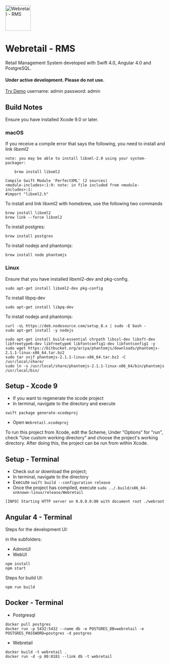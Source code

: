 <img src="https://github.com/gerardogrisolini/Webretail/blob/master/AdminUI/src/assets/logo.jpg?raw=true" width="80" alt="Webretail - RMS" />

# Webretail - RMS

Retail Management System developed with Swift 4.0, Angular 4.0 and PostgreSQL.

#### Under active development. Please do not use.

<a href="http://webretail.westeurope.cloudapp.azure.com" target="_new">Try Demo</a>
username: admin
password: admin


## Build Notes

Ensure you have installed Xcode 9.0 or later.


### macOS

If you receive a compile error that says the following, you need to install and link libxml2

```
note: you may be able to install libxml-2.0 using your system-packager:

    brew install libxml2

Compile Swift Module 'PerfectXML' (2 sources)
<module-includes>:1:9: note: in file included from <module-includes>:1:
#import "libxml2.h"
```

To install and link libxml2 with homebrew, use the following two commands

```
brew install libxml2
brew link --force libxml2
```

To install postgres:

```
brew install postgres
```

To install nodejs and phantomjs:

```
brew install node phantomjs
```

### Linux

Ensure that you have installed libxml2-dev and pkg-config.

``` 
sudo apt-get install libxml2-dev pkg-config
```

To install libpq-dev

```
sudo apt-get install libpq-dev
```

To install nodejs and phantomjs:

```
curl -sL https://deb.nodesource.com/setup_8.x | sudo -E bash -
sudo apt-get install -y nodejs

sudo apt-get install build-essential chrpath libssl-dev libxft-dev libfreetype6-dev libfreetype6 libfontconfig1-dev libfontconfig1 -y
sudo wget https://bitbucket.org/ariya/phantomjs/downloads/phantomjs-2.1.1-linux-x86_64.tar.bz2
sudo tar xvjf phantomjs-2.1.1-linux-x86_64.tar.bz2 -C /usr/local/share/
sudo ln -s /usr/local/share/phantomjs-2.1.1-linux-x86_64/bin/phantomjs /usr/local/bin/
```

## Setup - Xcode 9

* If you want to regenerate the xcode project
* In terminal, navigate to the directory and execute

```
swift package generate-xcodeproj
```

* Open `Webretail.xcodeproj`

To run this project from Xcode, edit the Scheme, Under "Options" for "run", check "Use custom working directory" and choose the project's working directory. After doing this, the project can be run from within Xcode.


## Setup - Terminal

* Check out or download the project;
* In terminal, navigate to the directory 
* Execute `swift build --configuration release`
* Once the project has compiled, execute `sudo ../.build/x86_64-unknown-linux/release/Webretail`

```
[INFO] Starting HTTP server on 0.0.0.0:80 with document root ./webroot
```

## Angular 4 - Terminal

Steps for the development UI:

in the subfolders:
* AdminUI
* WebUI

```
npm install
npm start
```

Steps for build UI:
```
npm run build
```

## Docker - Terminal

* Postgresql

```
docker pull postgres
docker run -p 5432:5432 --name db -e POSTGRES_DB=webretail -e POSTGRES_PASSWORD=postgres -d postgres
```

* Webretail

```
docker build -t webretail .
docker run -d -p 80:8181 --link db -t webretail
```
